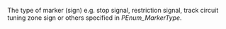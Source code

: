 The type of marker (sign) e.g. stop signal, restriction signal, track circuit tuning zone sign or others specified in _PEnum_MarkerType_.
